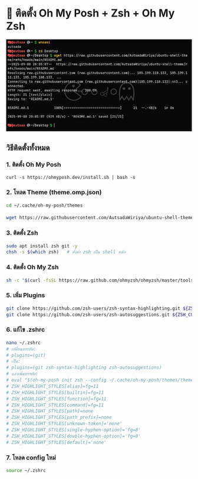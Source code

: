 # 🚀 ติดตั้ง Oh My Posh + Zsh + Oh My Zsh

![Preview](./theme.png)

## วิธีติดตั้งทั้งหมด

### 1. ติดตั้ง Oh My Posh
```
curl -s https://ohmyposh.dev/install.sh | bash -s
```

### 2. โหลด Theme (theme.omp.json)
```bash
cd ~/.cache/oh-my-posh/themes

wget https://raw.githubusercontent.com/AutsadaWiriya/ubuntu-shell-theme/refs/heads/main/theme.omp.json
```

### 3. ติดตั้ง Zsh
```bash
sudo apt install zsh git -y
chsh -s $(which zsh)   # ตั้งค่า zsh เป็น shell หลัก
```

### 4. ติดตั้ง Oh My Zsh
```bash
sh -c "$(curl -fsSL https://raw.github.com/ohmyzsh/ohmyzsh/master/tools/install.sh)"
```

### 5. เพิ่ม Plugins
```bash
git clone https://github.com/zsh-users/zsh-syntax-highlighting.git ${ZSH_CUSTOM:-~/.oh-my-zsh/custom}/plugins/zsh-syntax-highlighting
git clone https://github.com/zsh-users/zsh-autosuggestions.git ${ZSH_CUSTOM:-~/.oh-my-zsh/custom}/plugins/zsh-autosuggestions
```

### 6. แก้ไข .zshrc
```bash
nano ~/.zshrc
# เปลี่ยนบรรทัด:
# plugins=(git)
# เป็น:
# plugins=(git zsh-syntax-highlighting zsh-autosuggestions)
# แล้วเพิ่มบรรทัด:
# eval "$(oh-my-posh init zsh --config ~/.cache/oh-my-posh/themes/theme.omp.json)"
# ZSH_HIGHLIGHT_STYLES[alias]=fg=11
# ZSH_HIGHLIGHT_STYLES[builtin]=fg=11
# ZSH_HIGHLIGHT_STYLES[function]=fg=11
# ZSH_HIGHLIGHT_STYLES[command]=fg=11
# ZSH_HIGHLIGHT_STYLES[path]=none
# ZSH_HIGHLIGHT_STYLES[path_prefix]=none
# ZSH_HIGHLIGHT_STYLES[unknown-token]='none'
# ZSH_HIGHLIGHT_STYLES[single-hyphen-option]='fg=8'
# ZSH_HIGHLIGHT_STYLES[double-hyphen-option]='fg=8'
# ZSH_HIGHLIGHT_STYLES[default]='none'
```

### 7. โหลด config ใหม่
```bash
source ~/.zshrc
```